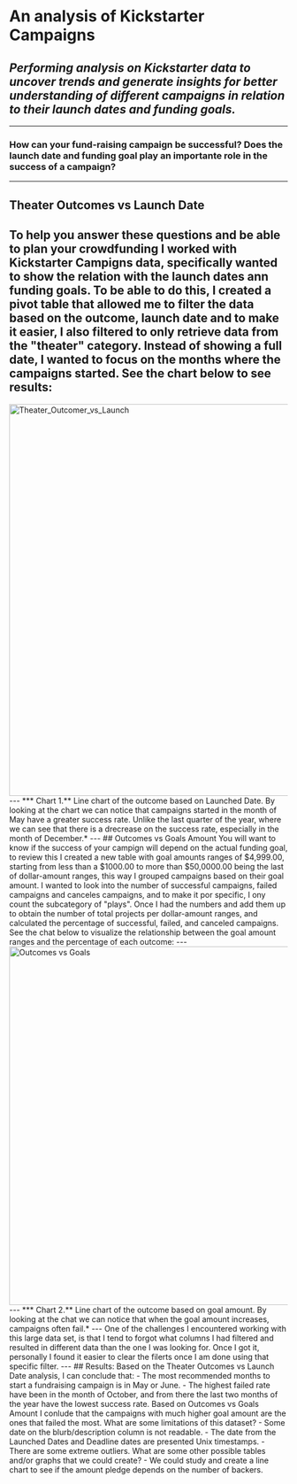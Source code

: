 # An analysis of Kickstarter Campaigns
## *Performing analysis on Kickstarter data to uncover trends and generate insights for better understanding of different campaigns in relation to their launch dates and funding goals.*
---
### **How can your fund-raising campaign be successful? Does the launch date and funding goal play an importante role in the success of a campaign?**
---
## Theater Outcomes vs Launch Date
To help you answer these questions and be able to plan your crowdfunding I worked with Kickstarter Campigns data, specifically wanted to show the relation with the launch dates ann funding goals. To be able to do this, I created a pivot table that allowed me to filter the data based on the outcome, launch date and to make it easier, I also filtered to only retrieve data from the "theater" category. Instead of showing a full date, I wanted to focus on the months where the campaigns started. See the chart below to see results:
---
<img width="708" alt="Theater_Outcomer_vs_Launch" src="https://user-images.githubusercontent.com/70611325/93641509-3a3faa80-f9b1-11ea-8424-8a164da2ff34.png">
---
*** Chart 1.** Line chart of the outcome based on Launched Date. By looking at the chart we can notice that campaigns started in the month of May have a greater success rate. Unlike the last quarter of the year, where we can see that there is a drecrease on the success rate, especially in the month of December.*
---
## Outcomes vs Goals Amount
You will want to know if the success of your campign will depend on the actual funding goal, to review this I created a new table with goal amounts ranges of $4,999.00, starting from less than a $1000.00 to more than $50,0000.00 being the last of dollar-amount ranges, this way I grouped campaigns based on their goal amount. I wanted to look into the number of successful campaigns, failed campaigns and canceles campaigns, and to make it por specific, I ony count the subcategory of "plays". Once I had the numbers and add them up to obtain the number of total projects per dollar-amount ranges, and calculated the percentage of successful, failed, and canceled campaigns. See the chat below to visualize the relationship between the goal amount ranges and the percentage of each outcome:
---
<img width="648" alt="Outcomes vs Goals" src="https://user-images.githubusercontent.com/70611325/93643017-fa2df700-f9b3-11ea-952e-017afdfb6c88.png">
---
*** Chart 2.** Line chart of the outcome based on goal amount. By looking at the chat we can notice that when the goal amount increases, campaigns often fail.*
---
One of the challenges I encountered working with this large data set, is that I tend to forgot what columns I had filtered and resulted in different data than the one I was looking for. Once I got it, personally I found it easier to clear the filerts once I am done using that specific filter. 
---
## Results:
Based on the Theater Outcomes vs Launch Date analysis, I can conclude that:
- The most recommended months to start a fundraising campaign is in May or June. 
- The highest failed rate have been in the month of October, and from there the last two months of the year have the lowest success rate.
Based on Outcomes vs Goals Amount I conlude that the campaigns with much higher goal amount are the ones that failed the most.
What are some limitations of this dataset?
- Some date on the blurb/description column is not readable.
- The date from the Launched Dates and Deadline dates are presented Unix timestamps.
- There are some extreme outliers.
What are some other possible tables and/or graphs that we could create?
- We could study and create a line chart to see if the amount pledge depends on the number of backers.

